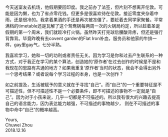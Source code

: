 #
今天送室友去机场，他假期要回印度。我之前办了法签，但片刻不想离开伦敦。可能是因为懒，也为了省点零花钱。但更多是很喜欢待在伦敦。接近零度夹杂着中雨，还是很冷的。我拿着果酒的手还是再次被冻僵了，要赶着去同学家聚餐。平常满档的timetable还是瓦解了这个鸳鸯锅每两周一次的火锅局约定，所以趁着圣诞假期的第一个周末，我们就趁冷打火锅。虽然昨天打完球后腰酸背疼，但还是强行背靠背。毕竟昨晚有去covent garden的Flat Iron补血，服务员和他家的牛排一样，gay里gay气，七分半熟。
       
我喜欢学习，她和一切的功利或者责任无关。因为学习是你和过去产生联系的一种方式，对于我正在学习的某个算法，创造她的‘原作者’在过去创作的时候是不是和我现在的思路有共通的地方？如果我重复‘原作者’当时的状态，我会不会得出另外一个思考结果？或者说每个学习过程的本身，也是一次创作？        

             
如之前提及，生活被赋予的意义就在于寻找“自己”。而“自己”的一个重要特征是不可描述性，但不可描述性不是一个必要条件，即不可描述的事物不一定就是“自己”。因为对于小孩来说，几乎一切都是不可描述的。所以我有很大的兴趣去提高自己的语言能力，因为表达能力越强，不可描述的事物越少， 则在不可描述的事物中命中“自己”的概率越高。            



Yours,               
Chuwei Zhou              
2018.12.16                  

